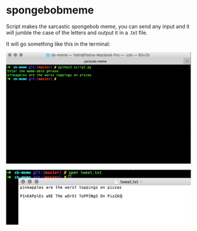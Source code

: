 # spongebobmeme

Script makes the sarcastic spongebob meme, you can send any input and it will jumble the case of the letters and output it in a .txt file.
 
It will go something like this in the terminal:

![alt-text](https://github.com/Yatin-Kapur/spongebobmeme/blob/master/example1.png)

![alt-text](https://github.com/Yatin-Kapur/spongebobmeme/blob/master/example2.png)


